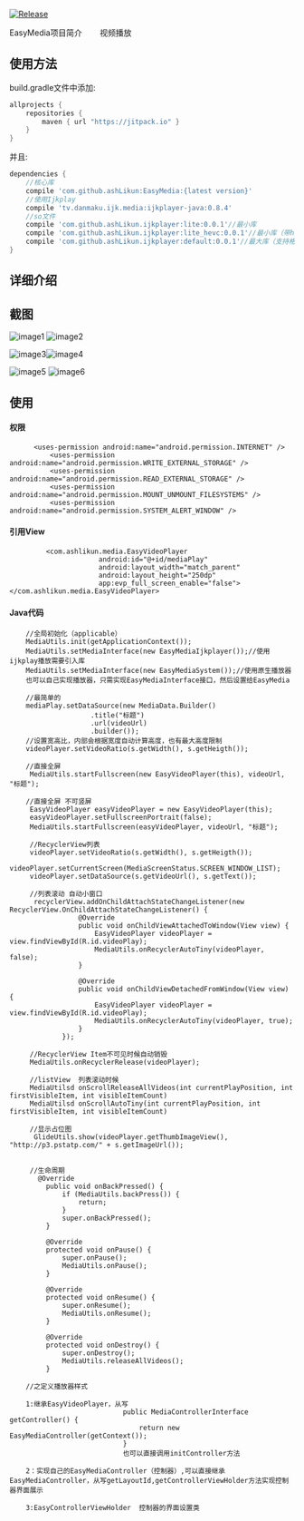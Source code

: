 [![Release](https://jitpack.io/v/ashLikun/EasyMedia.svg)](https://jitpack.io/#ashLikun/EasyMedia)


EasyMedia项目简介
        视频播放
## 使用方法

build.gradle文件中添加:

```gradle
allprojects {
    repositories {
        maven { url "https://jitpack.io" }
    }
}
```
并且:

```gradle
dependencies {
    //核心库
    compile 'com.github.ashLikun:EasyMedia:{latest version}'
    //使用Ijkplay
    compile 'tv.danmaku.ijk.media:ijkplayer-java:0.8.4'
    //so文件
    compile 'com.github.ashLikun.ijkplayer:lite:0.0.1'//最小库
    compile 'com.github.ashLikun.ijkplayer:lite_hevc:0.0.1'//最小库（带hevc）
    compile 'com.github.ashLikun.ijkplayer:default:0.0.1'//最大库（支持格式多）
}
```
        
## 详细介绍

## 截图
![image1](photo/photo1.png) ![image2](photo/photo2.png)

![image3](photo/photo3.png)![image4](photo/photo4.png)

![image5](photo/photo5.png) ![image6](photo/photo6.png)

## 使用
####    权限
          <uses-permission android:name="android.permission.INTERNET" />
              <uses-permission android:name="android.permission.WRITE_EXTERNAL_STORAGE" />
              <uses-permission android:name="android.permission.READ_EXTERNAL_STORAGE" />
              <uses-permission android:name="android.permission.MOUNT_UNMOUNT_FILESYSTEMS" />
              <uses-permission android:name="android.permission.SYSTEM_ALERT_WINDOW" />
####    引用View
             <com.ashlikun.media.EasyVideoPlayer
                          android:id="@+id/mediaPlay"
                          android:layout_width="match_parent"
                          android:layout_height="250dp"
                          app:evp_full_screen_enable="false"></com.ashlikun.media.EasyVideoPlayer>
####    Java代码

        //全局初始化（applicable）
        MediaUtils.init(getApplicationContext());
        MediaUtils.setMediaInterface(new EasyMediaIjkplayer());//使用ijkplay播放需要引入库
        MediaUtils.setMediaInterface(new EasyMediaSystem());//使用原生播放器
        也可以自己实现播放器，只需实现EasyMediaInterface接口，然后设置给EasyMedia

        //最简单的
        mediaPlay.setDataSource(new MediaData.Builder()
                        .title("标题")
                        .url(videoUrl)
                        .builder());
        //设置宽高比，内部会根据宽度自动计算高度，也有最大高度限制
        videoPlayer.setVideoRatio(s.getWidth(), s.getHeigth());

        //直接全屏
         MediaUtils.startFullscreen(new EasyVideoPlayer(this), videoUrl, "标题");

        //直接全屏 不可竖屏
         EasyVideoPlayer easyVideoPlayer = new EasyVideoPlayer(this);
         easyVideoPlayer.setFullscreenPortrait(false);
         MediaUtils.startFullscreen(easyVideoPlayer, videoUrl, "标题");

         //RecyclerView列表
         videoPlayer.setVideoRatio(s.getWidth(), s.getHeigth());
         videoPlayer.setCurrentScreen(MediaScreenStatus.SCREEN_WINDOW_LIST);
         videoPlayer.setDataSource(s.getVideoUrl(), s.getText());

         //列表滚动 自动小窗口
          recyclerView.addOnChildAttachStateChangeListener(new RecyclerView.OnChildAttachStateChangeListener() {
                     @Override
                     public void onChildViewAttachedToWindow(View view) {
                         EasyVideoPlayer videoPlayer = view.findViewById(R.id.videoPlay);
                         MediaUtils.onRecyclerAutoTiny(videoPlayer, false);
                     }

                     @Override
                     public void onChildViewDetachedFromWindow(View view) {
                         EasyVideoPlayer videoPlayer = view.findViewById(R.id.videoPlay);
                         MediaUtils.onRecyclerAutoTiny(videoPlayer, true);
                     }
                 });

         //RecyclerView Item不可见时候自动销毁
         MediaUtils.onRecyclerRelease(videoPlayer);

         //listView  列表滚动时候
         MediaUtilsd onScrollReleaseAllVideos(int currentPlayPosition, int firstVisibleItem, int visibleItemCount)
         MediaUtilsd onScrollAutoTiny(int currentPlayPosition, int firstVisibleItem, int visibleItemCount)

         //显示占位图
          GlideUtils.show(videoPlayer.getThumbImageView(), "http://p3.pstatp.com/" + s.getImageUrl());


         //生命周期
           @Override
             public void onBackPressed() {
                 if (MediaUtils.backPress()) {
                     return;
                 }
                 super.onBackPressed();
             }

             @Override
             protected void onPause() {
                 super.onPause();
                 MediaUtils.onPause();
             }

             @Override
             protected void onResume() {
                 super.onResume();
                 MediaUtils.onResume();
             }

             @Override
             protected void onDestroy() {
                 super.onDestroy();
                 MediaUtils.releaseAllVideos();
             }

        //之定义播放器样式

        1:继承EasyVideoPlayer，从写
                                public MediaControllerInterface getController() {
                                    return new EasyMediaController(getContext());
                                }
                                也可以直接调用initController方法

        2：实现自己的EasyMediaController（控制器）,可以直接继承EasyMediaController，从写getLayoutId,getControllerViewHolder方法实现控制器界面展示

        3:EasyControllerViewHolder  控制器的界面设置类




